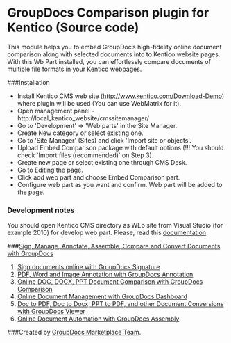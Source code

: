 GroupDocs Comparison plugin for Kentico (Source code)
===============================

This module helps you to embed GroupDoc’s high-fidelity online document comparison along with selected documents into to Kentico website pages.
With this Wb Part installed, you can effortlessly compare documents of multiple file formats in your Kentico webpages.


###Installation
* Install Kentico CMS web site (http://www.kentico.com/Download-Demo) where plugin will be used (You can use WebMatrix for it).
* Open management panel - http://local_kentico_website/cmssitemanager/
* Go to 'Development' => 'Web parts' in the Site Manager.
* Create New category or select existing one.
* Go to 'Site Manager' (Sites) and click 'Import site or objects'.
* Upload Embed Comparison package with default options (!!! You should check 'Import files (recommended)' on Step 3).
* Create new page or select existing one through CMS Desk.
* Go to Editing the page.
* Click add web part and choose Embed Comparison part.
* Configure web part as you want and confirm. Web part will be added to the page.

### Development notes
You should open Kentico CMS directory as WEb site from Visual Studio (for example 2010) for develop web part.
Please, read this [documentation](http://devnet.kentico.com/docs/devguide/index.html?developing_web_parts.htm)
  
###[Sign, Manage, Annotate, Assemble, Compare and Convert Documents with GroupDocs](http://groupdocs.com)
1. [Sign documents online with GroupDocs Signature](http://groupdocs.com/apps/signature)
2. [PDF, Word and Image Annotation with GroupDocs Annotation](http://groupdocs.com/apps/annotation)
3. [Online DOC, DOCX, PPT Document Comparison with GroupDocs Comparison](http://groupdocs.com/apps/comparison)
4. [Online Document Management with GroupDocs Dashboard](http://groupdocs.com/apps/dashboard)
5. [Doc to PDF, Doc to Docx, PPT to PDF, and other Document Conversions with GroupDocs Viewer](http://groupdocs.com/apps/viewer)
6. [Online Document Automation with GroupDocs Assembly](http://groupdocs.com/apps/assembly)

###Created by [GroupDocs Marketplace Team](http://groupdocs.com/marketplace/).
